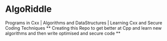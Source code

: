 # AlgoRiddle
Programs in Cxx | Algorithms and DataStructures | Learning Cxx and Secure Coding Techniques
** Creating this Repo to get better at Cpp and learn new algorithms and then write optimised and secure code **